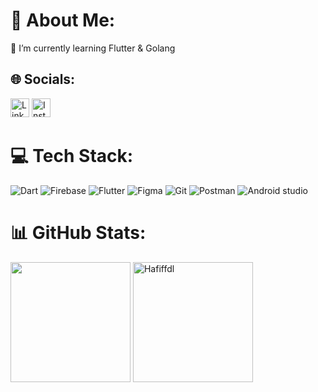 # 💫 About Me:
🔭 I’m currently learning Flutter & Golang


## 🌐 Socials:
<a href="https://www.linkedin.com/in/hafif-faadillah/" target="_blank"><img alt="LinkedIn" src="https://img.shields.io/badge/linkedin-%230077B5.svg?&style=for-the-badge&logo=linkedin&logoColor=white"  height="30px"/></a> <a href="https://www.instagram.com/hafiffdl_/" target="_blank"><img alt="Instagram" src="https://img.shields.io/badge/Instagram-E4405F?style=for-the-badge&logo=instagram&logoColor=white"  height="30px"/></a>

# 💻 Tech Stack:
![Dart](https://img.shields.io/badge/dart-%230175C2.svg?style=for-the-badge&logo=dart&logoColor=white) ![Firebase](https://img.shields.io/badge/firebase-%23039BE5.svg?style=for-the-badge&logo=firebase) ![Flutter](https://img.shields.io/badge/Flutter-%2302569B.svg?style=for-the-badge&logo=Flutter&logoColor=white) ![Figma](https://img.shields.io/badge/figma-%23F24E1E.svg?style=for-the-badge&logo=figma&logoColor=white) ![Git](https://img.shields.io/badge/Git-%23F24E1E.svg?style=for-the-badge&logo=git&logoColor=white) ![Postman](https://img.shields.io/badge/-Postman-00C7B7.svg?style=for-the-badge&logo=postman&logoColor=white) ![Android studio](https://img.shields.io/badge/androidstudio-white.svg?style=for-the-badge&logo=androidstudio&logoColor=green)

# 📊 GitHub Stats:
<img src="https://github-readme-stats.anuraghazra1.vercel.app/api?username=Hafiffdl&show_icons=true&theme=dracula&hide_border=true" height="192px"/></a>
<img src="https://github-readme-streak-stats.herokuapp.com/?user=Hafiffdl&hide_border=true&theme=dracula" alt="Hafiffdl" height="192px" /></a>
